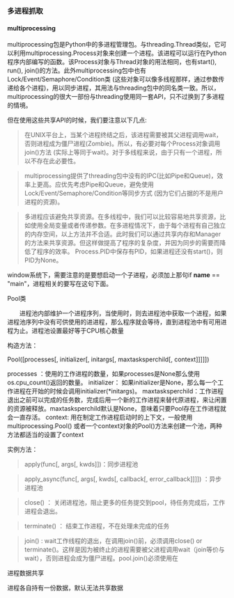 ### 多进程抓取

#### multiprocessing

multiprocessing包是Python中的多进程管理包。与threading.Thread类似，它可以利用multiprocessing.Process对象来创建一个进程。该进程可以运行在Python程序内部编写的函数。该Process对象与Thread对象的用法相同，也有start(), run(), join()的方法。此外multiprocessing包中也有Lock/Event/Semaphore/Condition类 (这些对象可以像多线程那样，通过参数传递给各个进程)，用以同步进程，其用法与threading包中的同名类一致。所以，multiprocessing的很大一部份与threading使用同一套API，只不过换到了多进程的情境。

但在使用这些共享API的时候，我们要注意以下几点:

>在UNIX平台上，当某个进程终结之后，该进程需要被其父进程调用wait，否则进程成为僵尸进程(Zombie)。所以，有必要对每个Process对象调用join()方法 (实际上等同于wait)。对于多线程来说，由于只有一个进程，所以不存在此必要性。

>multiprocessing提供了threading包中没有的IPC(比如Pipe和Queue)，效率上更高。应优先考虑Pipe和Queue，避免使用Lock/Event/Semaphore/Condition等同步方式 (因为它们占据的不是用户进程的资源)。

>多进程应该避免共享资源。在多线程中，我们可以比较容易地共享资源，比如使用全局变量或者传递参数。在多进程情况下，由于每个进程有自己独立的内存空间，以上方法并不合适。此时我们可以通过共享内存和Manager的方法来共享资源。但这样做提高了程序的复杂度，并因为同步的需要而降低了程序的效率。
Process.PID中保存有PID，如果进程还没有start()，则PID为None。

window系统下，需要注意的是要想启动一个子进程，必须加上那句if __name__ == "main"，进程相关的要写在这句下面。

 
Pool类
　　

　　进程池内部维护一个进程序列，当使用时，则去进程池中获取一个进程，如果进程池序列中没有可供使用的进进程，那么程序就会等待，直到进程池中有可用进程为止。进程池设置最好等于CPU核心数量

构造方法：

Pool([processes[, initializer[, initargs[, maxtasksperchild[, context]]]]])

processes ：使用的工作进程的数量，如果processes是None那么使用 os.cpu_count()返回的数量。
initializer： 如果initializer是None，那么每一个工作进程在开始的时候会调用initializer(*initargs)。
maxtasksperchild：工作进程退出之前可以完成的任务数，完成后用一个新的工作进程来替代原进程，来让闲置的资源被释放。maxtasksperchild默认是None，意味着只要Pool存在工作进程就会一直存活。
context: 用在制定工作进程启动时的上下文，一般使用 multiprocessing.Pool() 或者一个context对象的Pool()方法来创建一个池，两种方法都适当的设置了context

 

实例方法：

> apply(func[, args[, kwds]])：同步进程池

>apply_async(func[, args[, kwds[, callback[, error_callback]]]]) ：异步进程池

>close() ： 关闭进程池，阻止更多的任务提交到pool，待任务完成后，工作进程会退出。

>terminate() ： 结束工作进程，不在处理未完成的任务

>join() : wait工作线程的退出，在调用join()前，必须调用close() or terminate()。这样是因为被终止的进程需要被父进程调用wait（join等价与wait），否则进程会成为僵尸进程。pool.join()必须使用在

 
进程数据共享
 
进程各自持有一份数据，默认无法共享数据

 
